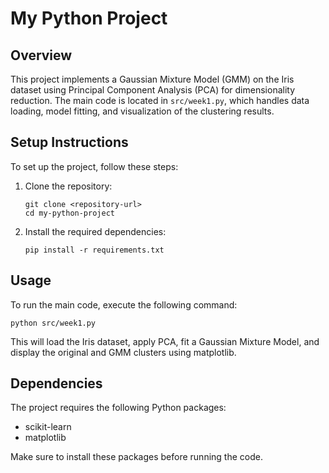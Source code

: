# My Python Project

## Overview
This project implements a Gaussian Mixture Model (GMM) on the Iris dataset using Principal Component Analysis (PCA) for dimensionality reduction. The main code is located in `src/week1.py`, which handles data loading, model fitting, and visualization of the clustering results.

## Setup Instructions
To set up the project, follow these steps:

1. Clone the repository:
   ```
   git clone <repository-url>
   cd my-python-project
   ```

2. Install the required dependencies:
   ```
   pip install -r requirements.txt
   ```

## Usage
To run the main code, execute the following command:
```
python src/week1.py
```

This will load the Iris dataset, apply PCA, fit a Gaussian Mixture Model, and display the original and GMM clusters using matplotlib.

## Dependencies
The project requires the following Python packages:
- scikit-learn
- matplotlib

Make sure to install these packages before running the code.